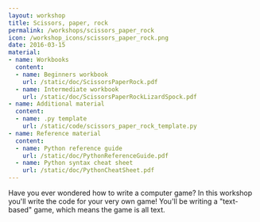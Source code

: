 ```yaml
---
layout: workshop
title: Scissors, paper, rock
permalink: /workshops/scissors_paper_rock
icon: /workshop_icons/scissors_paper_rock.png
date: 2016-03-15
material:
- name: Workbooks
  content:
  - name: Beginners workbook
    url: /static/doc/ScissorsPaperRock.pdf
  - name: Intermediate workbook
    url: /static/doc/ScissorsPaperRockLizardSpock.pdf
- name: Additional material
  content:
  - name: .py template
    url: /static/code/scissors_paper_rock_template.py
- name: Reference material
  content:
  - name: Python reference guide
    url: /static/doc/PythonReferenceGuide.pdf
  - name: Python syntax cheat sheet
    url: /static/doc/PythonCheatSheet.pdf
---
```


Have you ever wondered how to write a computer game? In this workshop you'll write the code for your very own game! You'll be writing a "text-based" game, which means the game is all text.
